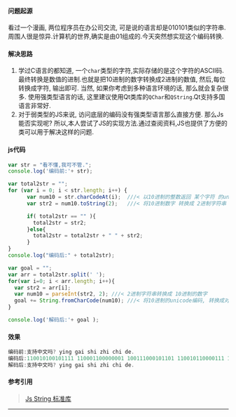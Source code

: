 #### 问题起源

看过一个漫画, 两位程序员在办公司交流, 可是说的语言却是010101类似的字符串.周围人很是惊异.计算机的世界,确实是由01组成的.今天突然想实现这个编码转换.

#### 解决思路

1. 学过C语言的都知道, 一个`char`类型的字符,实际存储的是这个字符的ASCII码. 最终转换是数值的进制.也就是把10进制的数字转换成2进制的数值, 然后,每位转换成字符, 输出即可. 当然, 如果你考虑到多种语言环境的话, 那么就会复杂很多. 使用强类型语言的话, 这里建议使用Qt类库的`QChar`和`QString`.Qt支持多国语言非常好.
2. 对于弱类型的JS来说, 访问底层的编码没有强类型语言那么直接方便. 那么Js能否实现呢? 所以,本人尝试了JS的实现方法.通过查阅资料,JS也提供了方便的类可以用于解决这样的问题.

#### js代码
```javascript
var str = "看不懂,我可不管.";
console.log('编码前:'+ str);

var total2str = "";
for (var i = 0; i < str.length; i++) {
      var num10 = str.charCodeAt(i);  ///< 以10进制的整数返回 某个字符 的unicode编码
      var str2 = num10.toString(2);   ///< 将10进制数字 转换成 2进制字符串

      if( total2str == "" ){
        total2str = str2;
      }else{
        total2str = total2str + " " + str2;
      }
}
console.log("编码后:" + total2str);

var goal = "";
var arr = total2str.split(' ');
for(var i=0; i < arr.length; i++){
  var str2 = arr[i];
  var num10 = parseInt(str2, 2); ///< 2进制字符串转换成 10进制的数字
  goal += String.fromCharCode(num10); ///< 将10进制的unicode编码, 转换成对应的unicode字符
}

console.log('解码后:'+ goal );
```

#### 效果

```javascript
编码前:支持中文吗? ying gai shi zhi chi de.
编码后:110010100101111 110001100000001 100111000101101 110010110000111 101010000010111 111111 100000 1111001 1101001 1101110 1100111 100000 1100111 1100001 1101001 100000 1110011 1101000 1101001 100000 1111010 1101000 1101001 100000 1100011 1101000 1101001 100000 1100100 1100101 101110
解码后:支持中文吗? ying gai shi zhi chi de.
```

#### 参考引用

> [Js String 标准库](https://developer.mozilla.org/zh-CN/docs/Web/JavaScript/Reference/Global_Objects/String)

---
